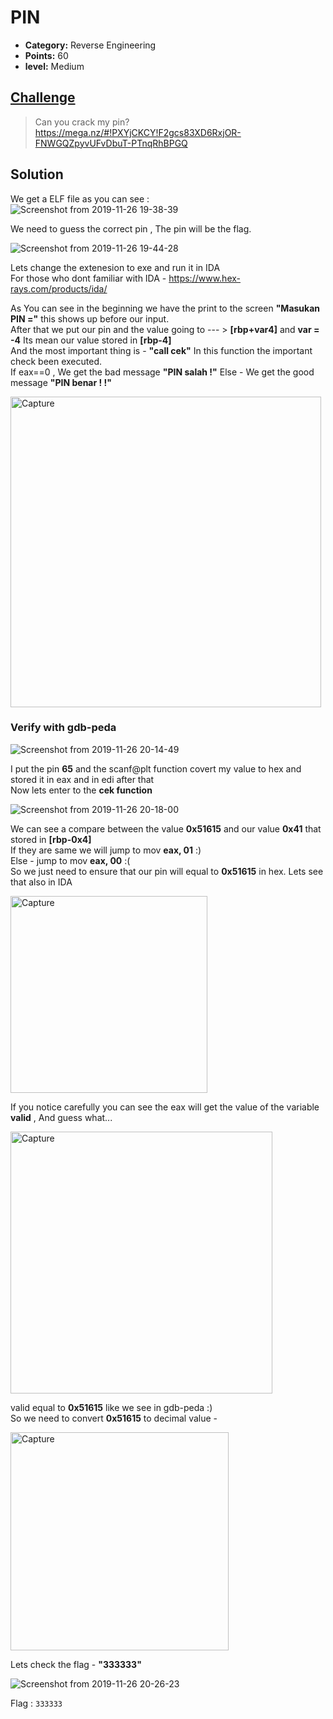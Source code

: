 
# PIN

* **Category:** Reverse Engineering
* **Points:** 60
* **level:** Medium


## [Challenge](https://ctflearn.com/challenge/379)

> Can you crack my pin?  
>https://mega.nz/#!PXYjCKCY!F2gcs83XD6RxjOR-FNWGQZpyvUFvDbuT-PTnqRhBPGQ




## Solution
We get a ELF file as you can see :   
![Screenshot from 2019-11-26 19-38-39](https://user-images.githubusercontent.com/57364083/69648357-d3dd4a80-1073-11ea-851a-ab0c2e04786f.png)

We need to guess the correct pin , The pin will be the flag.  


![Screenshot from 2019-11-26 19-44-28](https://user-images.githubusercontent.com/57364083/69648773-9c22d280-1074-11ea-92ae-50aaaada5bab.png)


Lets change the extenesion to exe and run it in IDA  
For those who dont familiar with IDA - https://www.hex-rays.com/products/ida/    

As  You can see in the beginning we have the print to the screen **"Masukan PIN ="** this shows up before our input.    
After that we put our pin and the value going to --- > **[rbp+var4]** and **var = -4** Its mean our value stored in **[rbp-4]**  
And the most important thing is - **"call cek"** In this function the important check been executed.  
If eax==0 , We get the bad message **"PIN salah !"** Else - We get the good message **"PIN benar ! !"**  

<img width="497" alt="Capture" src="https://user-images.githubusercontent.com/57364083/69651038-2587d400-1078-11ea-85ae-97d381dffc6d.PNG">

### Verify with gdb-peda

![Screenshot from 2019-11-26 20-14-49](https://user-images.githubusercontent.com/57364083/69651410-b78fdc80-1078-11ea-9ee0-fc8ffd4ed7dd.png)

I put the pin **65** and the scanf@plt function covert my value to hex and stored it in eax and in edi after that  
Now lets enter to the **cek function**

![Screenshot from 2019-11-26 20-18-00](https://user-images.githubusercontent.com/57364083/69651687-240adb80-1079-11ea-9137-9682903c42e3.png)

We can see a compare between the value **0x51615** and our value **0x41** that stored in **[rbp-0x4]**    
If they are same we will jump to mov **eax, 01** :)  
Else - jump to mov   **eax, 00** :(  
So we just need to ensure that our pin will equal to **0x51615** in hex. Lets see that also in IDA  

<img width="315" alt="Capture" src="https://user-images.githubusercontent.com/57364083/69652028-adbaa900-1079-11ea-883c-48ec30338a81.PNG">

If you notice carefully you can see the eax will get the value of the variable  **valid** , And guess what...
 
 <img width="419" alt="Capture" src="https://user-images.githubusercontent.com/57364083/69652184-ec506380-1079-11ea-8b4f-f7416073663a.PNG">

valid equal to **0x51615** like we see in gdb-peda :)  
So we need to convert  **0x51615** to decimal value - 

<img width="349" alt="Capture" src="https://user-images.githubusercontent.com/57364083/69652295-1e61c580-107a-11ea-924b-9fc35d618838.PNG">

Lets check the flag - **"333333"**

![Screenshot from 2019-11-26 20-26-23](https://user-images.githubusercontent.com/57364083/69652521-74cf0400-107a-11ea-8877-efdd034be5ed.png)
 

 
Flag : ```333333```

